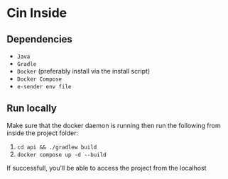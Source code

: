 # Cin Inside

## Dependencies

* `Java`
* `Gradle`
* `Docker` (preferably install via the install script)
* `Docker Compose`
* `e-sender env file`

## Run locally

Make sure that the docker daemon is running then run the following from inside the project folder:

1. `cd api && ./gradlew build`
2. `docker compose up -d --build`

If successfull, you'll be able to access the project from the localhost
